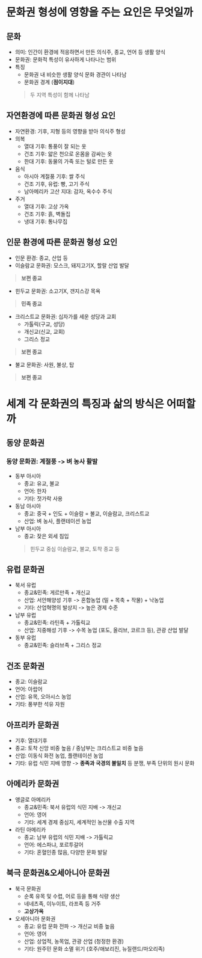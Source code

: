# 문화권 형성에 영향을 주는 요인은 무엇일까  

## 문화  
- 의미: 인간이 환경에 적응하면서 만든 의식주, 종교, 언어 등 생활 양식  
- 문화권: 문화적 특성이 유사하게 나타나는 범위  
- 특징
    - 문화권 내 비슷한 생활 양식 문화 경관이 나타남  
    - 문화권 경계 (**점이지대**)  
    > 두 지역 특성이 함께 나타남  

## 자연환경에 따른 문화권 형성 요인  
- 자연환경: 기후, 지형 등의 영향을 받아 의식주 형성  
- 의복  
    - 열대 기후: 통풍이 잘 되는 옷  
    - 건조 기후: 얇은 천으로 온몸을 감싸는 옷  
    - 한대 기후: 동물의 가죽 또는 털로 만든 옷  
- 음식  
    - 아시아 계절풍 기후: 쌀 주식  
    - 건조 기후, 유럽: 빵, 고기 주식  
    - 남아메리카 고산 지대: 감자, 옥수수 주식  
- 주거  
    - 열대 기후: 고상 가옥  
    - 건조 기후: 흙, 벽돌집  
    - 냉대 기후: 통나무집  

## 인문 환경에 따른 문화권 형성 요인  
- 인문 환경: 종교, 산업 등  
- 이슬람교 문화권: 모스크, 돼지고기X, 할랄 산업 발달  
> **보편 종교**  
- 힌두교 문화권: 소고기X, 갠지스강 목욕  
> **민족 종교**  
- 크리스트교 문화권: 십자가를 세운 성당과  교회  
    - 가톨릭(구교, 성당)  
    - 개신교(신교, 교회)  
    - 그리스 정교  
> **보편 종교**  
- 불교 문화권: 사원, 불상, 탑  
> **보편 종교**   

# 세계 각 문화권의 특징과 삶의 방식은 어떠할까  

## 동양 문화권  
### 동양 문화권: 계절풍 -> 벼 농사 활발    
- 동부 아시아  
    - 종교: 유교, 불교  
    - 언어: 한자  
    - 기타: 젓가락 사용  
- 동남 아시아  
    - 종교: 중국 + 인도 + 이슬람 = 불교, 이슬람교, 크리스트교  
    - 산업: 벼 농사, 플랜테이션 농업  
- 남부 아시아  
    - 종교: 잦은 외세 침입  
    > 힌두교 중심 이슬람교, 불교, 토착 종교 등  

## 유럽 문화권  
- 북서 유럽  
    - 종교&민족: 게르만족 + 개신교  
    - 산업: 서안해양성 기후 -> 혼합농업 (밀 + 목축 + 작물) + 낙농업  
    - 기타: 산업혁명의 발상지 -> 높은 경제 수준  
- 남부 유럽  
    - 종교&민족: 라틴족 + 가톨릭교  
    - 산업: 지중해성 기후 -> 수목 농업 (포도, 올리브, 코르크 등), 관광 산업 발달  
- 동부 유럽  
    - 종교&민족: 슬라브족 + 그리스 정교  

## 건조 문화권  
- 종교: 이슬람교  
- 언어: 아랍어  
- 산업: 유목, 오아시스 농업  
- 기타: 풍부한 석유 자원  

## 아프리카 문화권  
- 기후: 열대기후  
- 종교: 토착 신앙 비중 높음 / 중남부는 크리스트교 비중 높음  
- 산업: 이동식 화전 농업, 플랜테이션 농업  
- 기타: 유럽 식민 지배 영향 -> **종족과 국경의 불일치** 등 분쟁, 부족 단위의 원시 문화  

## 아메리카 문화권  
- 앵글로 아메리카  
    - 종교&민족: 북서 유럽의 식민 지배 -> 개신교  
    - 언어: 영어  
    - 기타: 세계 경제 중심지, 세계적인 농산물 수출 지역  
- 라틴 아메리카  
    - 종교: 남부 유럽의 식민 지배 -> 가톨릭교  
    - 언어: 에스파냐, 포르투갈어  
    - 기타: 혼혈인종 많음, 다양한 문화 발달  

## 북극 문화권&오세아니아 문화권  
- 북극 문화권  
    - 순록 유목 및 수렵, 어로 등을 통해 식량 생산  
    - 네네츠족, 이누이트, 라프족 등 거주  
    - **고상가옥**  
- 오세아니아 문화권  
    - 종교: 유럽 문화 전파 -> 개신교 비중 높음  
    - 언어: 영어  
    - 산업: 상업적, 농목업, 관광 산업 (청정한 환경)  
    - 기타: 원주민 문화 소멸 위기 (호주/애보리진, 뉴질랜드/마오리족)                      